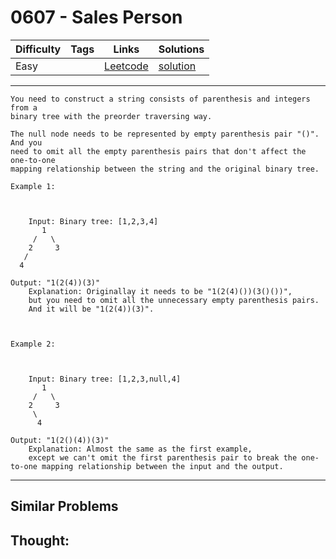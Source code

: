 # 0607 - Sales Person

Difficulty  | Tags | Links | Solutions
----------- | ---- | ----- | -----
Easy |  | [Leetcode](https://leetcode.com/problems/sales-person) | [solution](https://leetcode.com/problems/sales-person/solution/)


-----------

```
You need to construct a string consists of parenthesis and integers from a
binary tree with the preorder traversing way.

The null node needs to be represented by empty parenthesis pair "()". And you
need to omit all the empty parenthesis pairs that don't affect the one-to-one
mapping relationship between the string and the original binary tree.

Example 1:



    Input: Binary tree: [1,2,3,4]       1     /   \    2     3   /      4     Output: "1(2(4))(3)"
    Explanation: Originallay it needs to be "1(2(4)())(3()())",
    but you need to omit all the unnecessary empty parenthesis pairs.
    And it will be "1(2(4))(3)".



Example 2:



    Input: Binary tree: [1,2,3,null,4]       1     /   \    2     3     \        4 Output: "1(2()(4))(3)"
    Explanation: Almost the same as the first example,
    except we can't omit the first parenthesis pair to break the one-to-one mapping relationship between the input and the output.
```

-----------


## Similar Problems




## Thought:

